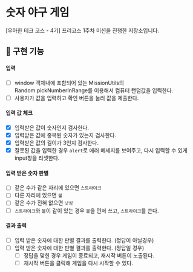 # 숫자 야구 게임

[우아한 테크 코스 - 4기] 프리코스 1주차 미션을 진행한 저장소입니다.

## 🎯 구현 기능

#### 입력

- [ ] window 객체내에 포함되어 있는 MissionUtils의 Random.pickNumberInRange를 이용해서 컴퓨터 랜덤값을 입력한다.
- [ ] 사용자가 값을 입력하고 확인 버튼을 눌러 값을 제출한다.

#### 입력 값 체크

- [x] 입력받은 값이 숫자인지 검사한다.
- [x] 입력받은 값에 중복된 숫자가 있는지 검사한다.
- [x] 입력받은 값의 길이가 3인지 검사한다.
- [x] 잘못된 값을 입력한 경우 `alert`로 에러 메세지를 보여주고, 다시 입력할 수 있게 input창을 리셋한다.

#### 입력 받은 숫자 판별

- [ ] 같은 수가 같은 자리에 있으면 `스트라이크`
- [ ] 다른 자리에 있으면 `볼`
- [ ] 같은 수가 전혀 없으면 `낫싱`
- [ ] `스트라이크`와 `볼`이 같이 있는 경우 `볼`을 먼저 쓰고, `스트라이크`를 쓴다.

#### 결과 출력

- [ ] 입력 받은 숫자에 대한 판별 결과를 출력한다. (정답이 아닐경우)
- [ ] 입력 받은 숫자에 대한 판별 결과를 출력한다. (정답일 경우)
  - [ ] 정답을 맟힌 경우 게임이 종료되고, 재시작 버튼이 노출된다.
  - [ ] 재시작 버튼을 클릭해 게임을 다시 시작할 수 있다.
